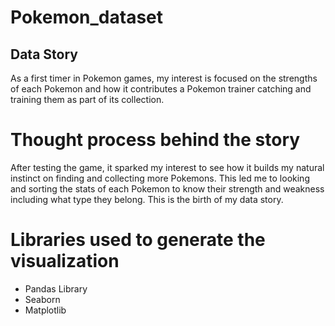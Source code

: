 # Pokemon_dataset

## Data Story
  As a first timer in Pokemon games, my interest is focused on the strengths of each Pokemon and how it contributes a Pokemon trainer catching and training them as part of its collection.

# Thought process behind the story
  After testing the game, it sparked my interest to see how it builds my natural instinct on finding and collecting more Pokemons. This led me to looking and sorting the stats of each Pokemon to know their strength and weakness including what type they belong. This is the birth of my data story.

# Libraries used to generate the visualization
  * Pandas Library
  * Seaborn
  * Matplotlib

